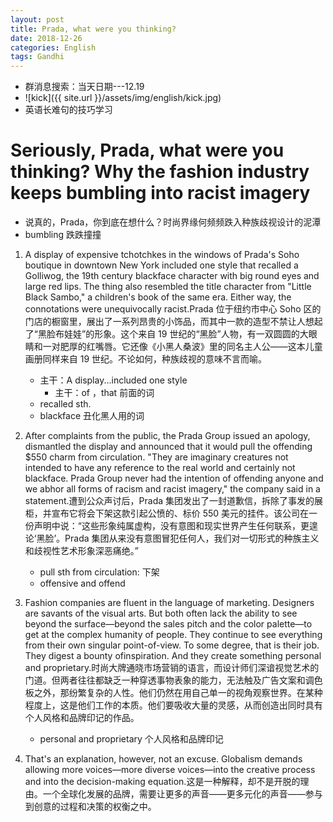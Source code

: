 ```yaml
---
layout: post
title: Prada, what were you thinking? 
date: 2018-12-26
categories: English
tags: Gandhi
---
```


+ 群消息搜索：当天日期---12.19
+ ![kick]({{ site.url }}/assets/img/english/kick.jpg)
+ 英语长难句的技巧学习

# Seriously, Prada, what were you thinking? Why the fashion industry keeps bumbling into racist imagery

+ 说真的，Prada，你到底在想什么？时尚界缘何频频跌入种族歧视设计的泥潭
+ bumbling  跌跌撞撞

1. A display of expensive tchotchkes in the windows of Prada's Soho boutique in downtown New York included one style that recalled a Golliwog, the 19th century blackface character with big round eyes and large red lips. The thing also resembled the title character from "Little Black Sambo," a children's book of the same era. Either way, the connotations were unequivocally racist.Prada 位于纽约市中心 Soho 区的门店的橱窗里，展出了一系列昂贵的小饰品，而其中一款的造型不禁让人想起了“黑脸布娃娃”的形象。这个来自 19 世纪的“黑脸”人物，有一双圆圆的大眼睛和一对肥厚的红嘴唇。它还像《小黑人桑波》里的同名主人公——这本儿童画册同样来自 19 世纪。不论如何，种族歧视的意味不言而喻。
   + 主干：A display...included one style 
     + 主干：of ，that 前面的词
   + recalled sth. 
   + blackface  丑化黑人用的词

2. After complaints from the public, the Prada Group issued an apology, dismantled the display and announced that it would pull the offending $550 charm from circulation. "They are imaginary creatures not intended to have any reference to the real world and certainly not blackface. Prada Group never had the intention of offending anyone and we abhor all forms of racism and racist imagery," the company said in a statement.遭到公众声讨后，Prada 集团发出了一封道歉信，拆除了事发的展柜，并宣布它将会下架这款引起公愤的、标价 550 美元的挂件。该公司在一份声明中说：“这些形象纯属虚构，没有意图和现实世界产生任何联系，更遑论‘黑脸’。Prada 集团从来没有意图冒犯任何人，我们对一切形式的种族主义和歧视性艺术形象深恶痛绝。”
   + pull sth from circulation:  下架
   + offensive  and  offend

3. Fashion companies are fluent in the language of marketing. Designers are savants of the visual arts. But both often lack the ability to see beyond the surface—beyond the sales pitch and the color palette—to get at the complex humanity of people. They continue to see everything from their own singular point-of-view. To some degree, that is their job. They digest a bounty ofinspiration. And they create something personal and proprietary.时尚大牌通晓市场营销的语言，而设计师们深谙视觉艺术的门道。但两者往往都缺乏一种穿透事物表象的能力，无法触及广告文案和调色板之外，那纷繁复杂的人性。他们仍然在用自己单一的视角观察世界。在某种程度上，这是他们工作的本质。他们要吸收大量的灵感，从而创造出同时具有个人风格和品牌印记的作品。
   + personal and proprietary  个人风格和品牌印记

4. That's an explanation, however, not an excuse. Globalism demands allowing more voices—more diverse voices—into the creative process and into the decision-making equation.这是一种解释，却不是开脱的理由。一个全球化发展的品牌，需要让更多的声音——更多元化的声音——参与到创意的过程和决策的权衡之中。


